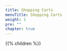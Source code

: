 ```yaml
---
title: Shopping Carts
menuTitle: Shopping Carts
weight: 1
pre: ""
chapter: true
---
```


{{% children %}}
